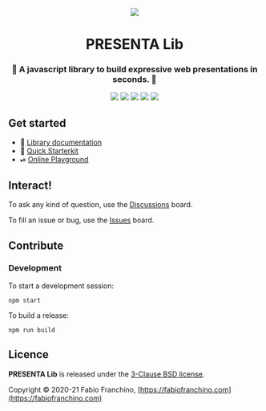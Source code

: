 <p align="center">
	<a href="https://lib.presenta.cc/"><img src="teaser.gif"/></a>
</p>

<h1 align="center">
	PRESENTA Lib
</h1>

<h3 align="center"> 
	👀 A javascript library to build expressive web presentations in seconds. 👀
</h3>

<p align="center">
	<img src="https://travis-ci.org/presenta-software/presenta-lib.svg?branch=master"/>
	<img src="https://img.shields.io/npm/v/@presenta/lib"/>
	<img src="https://badgen.net/github/release/presenta-software/presenta-lib"/>
	<img src="https://badgen.net/github/stars/presenta-software/presenta-lib"/>
	<a href="https://standardjs.com"><img src="https://img.shields.io/badge/code_style-standard-brightgreen.svg"/></a>
</p>




## Get started

- 📃 [Library documentation](https://lib.presenta.cc/)
- 🚀 [Quick Starterkit](https://github.com/presenta-software/presenta-lib-starterkit)
- ⏯ [Online Playground](http://play.presenta.cc/)

## Interact!

To ask any kind of question, use the [Discussions](/presenta-software/presenta-lib/discussions) board.

To fill an issue or bug, use the [Issues](/presenta-software/presenta-lib/issues) board.


## Contribute

### Development

To start a development session:

	npm start

To build a release:

	npm run build

## Licence

**PRESENTA Lib** is released under the [3-Clause BSD license](LICENSE).

Copyright © 2020-21 Fabio Franchino, [https://fabiofranchino.com](https://fabiofranchino.com)